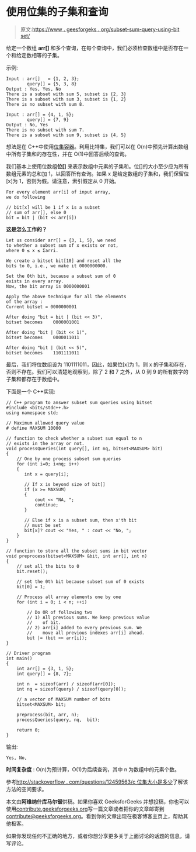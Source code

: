 # 使用位集的子集和查询

> 原文:[https://www . geesforgeks . org/subset-sum-query-using-bit set/](https://www.geeksforgeeks.org/subset-sum-queries-using-bitset/)

给定一个数组 **arr[]** 和多个查询，在每个查询中，我们必须检查数组中是否存在一个和给定数相等的子集。

示例:

```
Input : arr[]   = {1, 2, 3};
        query[] = {5, 3, 8}  
Output : Yes, Yes, No
There is a subset with sum 5, subset is {2, 3}
There is a subset with sum 3, subset is {1, 2}
There is no subset with sum 8.

Input : arr[] = {4, 1, 5};
        query[] = {7, 9}
Output : No, Yes
There is no subset with sum 7.
There is a subset with sum 9, subset is {4, 5}

```

想法是在 C++中使用[位集容器](https://www.geeksforgeeks.org/c-bitset-and-its-application)。利用比特集，我们可以在 O(n)中预先计算出数组中所有子集和的存在性，并在 O(1)中回答后续的查询。

我们基本上使用位数组**位[]** 来表示数组中元素的子集和。位[]的大小至少应为所有数组元素的总和加 1，以回答所有查询。如果 x 是给定数组的子集和，我们保留位[x]为 1，否则为假。请注意，索引假定从 0 开始。

```
For every element arr[i] of input array,
we do following

// bit[x] will be 1 if x is a subset
// sum of arr[], else 0
bit = bit | (bit << arr[i])
```

**这是怎么工作的？**

```
Let us consider arr[] = {3, 1, 5}, we need 
to whether a subset sum of x exists or not, 
where 0 ≤ x ≤ Σarri.

We create a bitset bit[10] and reset all the  
bits to 0, i.e., we make it 0000000000.

Set the 0th bit, because a subset sum of 0 
exists in every array.
Now, the bit array is 0000000001

Apply the above technique for all the elements
of the array :
Current bitset = 0000000001

After doing "bit = bit | (bit << 3)", 
bitset becomes    0000001001

After doing "bit | (bit << 1)", 
bitset becomes    0000011011

After doing "bit | (bit << 5)", 
bitset becomes    1101111011    

```

最后，我们将位数组设为 1101111011，因此，如果位[x]为 1，则 x 的子集和存在，否则不存在。我们可以清楚地观察到，除了 2 和 7 之外，从 0 到 9 的所有数字的子集和都存在于数组中。

下面是一个 C++实现:

```
// C++ program to answer subset sum queries using bitset
#include <bits/stdc++.h>
using namespace std;

// Maximum allowed query value
# define MAXSUM 10000

// function to check whether a subset sum equal to n
// exists in the array or not.
void processQueries(int query[], int nq, bitset<MAXSUM> bit)
{
    // One by one process subset sum queries
    for (int i=0; i<nq; i++)
    {
       int x = query[i];

       // If x is beyond size of bit[]
       if (x >= MAXSUM)
       {
           cout << "NA, ";
           continue;
       }

       // Else if x is a subset sum, then x'th bit
       // must be set
       bit[x]? cout << "Yes, " : cout << "No, ";
    }
}

// function to store all the subset sums in bit vector
void preprocess(bitset<MAXSUM> &bit, int arr[], int n)
{
    // set all the bits to 0
    bit.reset();

    // set the 0th bit because subset sum of 0 exists
    bit[0] = 1;

    // Process all array elements one by one
    for (int i = 0; i < n; ++i)

        // Do OR of following two
        // 1) All previous sums. We keep previous value
        //    of bit.
        // 2) arr[i] added to every previous sum. We
        //    move all previous indexes arr[i] ahead.
        bit |= (bit << arr[i]);
}

// Driver program
int main()
{
    int arr[] = {3, 1, 5};
    int query[] = {8, 7};

    int n  = sizeof(arr) / sizeof(arr[0]);
    int nq = sizeof(query) / sizeof(query[0]);

    // a vector of MAXSUM number of bits
    bitset<MAXSUM> bit;

    preprocess(bit, arr, n);
    processQueries(query, nq,  bit);

    return 0;
}
```

输出:

```
Yes, No, 

```

**时间复杂度** : O(n)为预计算，O(1)为后续查询，其中 n 为数组中的元素个数。

参考[http://stackoverflow . com/questions/12459563/c 位集大小是多少](http://stackoverflow.com/questions/12459563/what-is-the-size-of-bitset-in-c)了解该方法的空间要求。

本文由**阿维纳什库马尔锯**供稿。如果你喜欢 GeeksforGeeks 并想投稿，你也可以使用[contribute.geeksforgeeks.org](http://www.contribute.geeksforgeeks.org)写一篇文章或者把你的文章邮寄到 contribute@geeksforgeeks.org。看到你的文章出现在极客博客主页上，帮助其他极客。

如果你发现任何不正确的地方，或者你想分享更多关于上面讨论的话题的信息，请写评论。